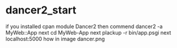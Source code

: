 # dancer2_start
if you installed cpan module Dancer2
then commend dancer2 -a MyWeb::App
next  cd MyWeb-App
next 
 plackup -r bin/app.psgi
next localhost:5000
how in image dancer.png



